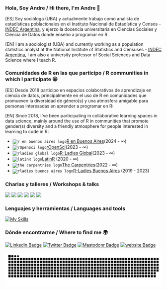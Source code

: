 ### Hola, Soy Andre / Hi there, I'm Andre 👋

[ES] Soy socióloga (UBA) y actualmente trabajo como analista de estadísticas poblacionales en el Instituto Nacional de Estadística y Censos - [INDEC Argentina](https://www.indec.gob.ar/), y ejerzo la docencia universitaria en Ciencias Sociales y Ciencia de Datos donde enseño a programar en R. 

[EN] I am a sociologist (UBA) and currently working as a population statistics analyst at the National Institute of Statistics and Censuses - [INDEC Argentina](https://www.indec.gob.ar/), I am also a university professor of Social Sciences and Data Science where I teach R.

### Comunidades de R en las que participo / R communities in which I participate :grin: 
[ES] Desde 2018 participo en espacios colaborativos de aprendizaje en ciencia de datos, principalmente en el uso de R en comunidades que promueven la diversidad de género(s) y una atmósfera amigable para personas interesadas en aprender a programar en R:

[EN] Since 2018, I've been participating in collaborative learning spaces in data science, mainly around the use of R in communities that promote gender(s) diversity and a friendly atmosphere for people interested in learning to code in R:
- <code><img height="27" src="https://avatars.githubusercontent.com/u/43609757" alt="r en buenos aires logo"></code>[R en Buenos Aires](https://github.com/renbaires)(2024 -  ∞)
- <code><img height="27" src="https://avatars.githubusercontent.com/u/1200269" alt="rOpenSci logo"></code>[rOpenSci](https://github.com/ropensci)(2023 -  ∞)
- <code><img height="27" src="https://avatars.githubusercontent.com/u/21295846?s=200&v=4" alt="rladies global logo"></code>[R-Ladies Global](https://github.com/rladies)(2023 -  ∞)
- <code><img height="27" src="https://avatars.githubusercontent.com/u/42558048?s=200&v=4" alt="latinR logo"></code>[LatinR](https://github.com/LatinR) (2020 -  ∞)
- <code><img height="27" src="https://avatars.githubusercontent.com/u/19267758?s=200&v=4" alt="the carpentries logo"></code>[The Carpentries](https://github.com/carpentries)(2022 -  ∞)
- <code><img height="27" src="https://avatars.githubusercontent.com/u/38664570?s=200&v=4" alt="rladies buenos aires logo"></code>[R-Ladies Buenos Aires](https://github.com/RLadies-BA) (2019 - 2023)

### Charlas y talleres / Workshops & talks
[![](https://github-readme-stats.vercel.app/api/pin/?username=soyandrea&repo=SIES_LatinR2023)](https://github.com/SoyAndrea/SIES_LatinR2023)
[![](https://github-readme-stats.vercel.app/api/pin/?username=soyandrea&repo=Porfinviernes)](https://github.com/SoyAndrea/Porfinviernes)
[![](https://github-readme-stats.vercel.app/api/pin/?username=soyandrea&repo=tallerEPH)](https://github.com/SoyAndrea/tallerEPH)
[![](https://github-readme-stats.vercel.app/api/pin/?username=soyandrea&repo=csvconfv7)](https://github.com/SoyAndrea/csvconfv7)
[![](https://github-readme-stats.vercel.app/api/pin/?username=karbartolome&repo=gt-spotify)](https://github.com/karbartolome/gt-spotify)
[![](https://github-readme-stats.vercel.app/api/pin/?username=rladies-eastlansing&repo=2022-accessible_dataviz)](https://github.com/rladies-eastlansing/2022-accessible_dataviz)

### Lenguajes y herramientas / Languages and tools
[![My Skills](https://skillicons.dev/icons?i=r,git,github,netlify,html,css,sass,markdown,wordpress,ai&theme=light)](https://skillicons.dev)

### Dónde encontrarme / Where to find me 🌍
[![Linkedin Badge](https://img.shields.io/badge/LinkedIn-0077B5?style=for-the-badge&logo=linkedin&logoColor=white)](https://www.linkedin.com/in/andreasociologa/)
[![Twitter Badge](https://img.shields.io/badge/Twitter-1DA1F2?style=for-the-badge&logo=twitter&logoColor=white)](https://twitter.com/me_andre)
[![Mastodonr Badge](https://img.shields.io/badge/Mastodon-9F2B68?style=for-the-badge&logo=mastodon&logoColor=white)](https://mastodon.social/@me_andre)
[![website Badge](https://img.shields.io/badge/Netlify-5D3FD3?style=for-the-badge&logo=netlify&logoColor=white)](https://soyandrea.netlify.app/)

<picture>
  <source media="(prefers-color-scheme: dark)" srcset="https://github.com/SoyAndrea/SoyAndrea/raw/output/github-contribution-grid-snake.svg" />
  <source media="(prefers-color-scheme: light)" srcset="https://github.com/SoyAndrea/SoyAndrea/raw/output/github-contribution-grid-snake.svg" />
  <img alt="github-snake" src="https://github.com/SoyAndrea/SoyAndrea/raw/output/github-contribution-grid-snake.svg" />
</picture>

